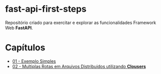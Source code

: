# fast-api-first-steps

Repositório criado para exercitar e explorar as funcionalidades Framework Web __FastAPI__.


# Capítulos

- [01 - Exemplo Simples](rotas-arquivo-unico) 
- [02 - Multiplas Rotas em Arquivos Distribuidos utilizando __Clousers__](rotas-multiplos-arquivos)
